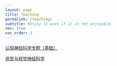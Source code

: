 ```yaml
---
layout: page
title: Teaching
permalink: /teaching/
subtitle: #Enjoy it even if it is not enjoyable.
nav: true
nav_order: 3
---
```


[认知神经科学专题（基础）](https://www.psy.pku.edu.cn/jyjx/yjsj/pyfa/313214.htm)

[视觉与视觉神经科学](https://www.psy.pku.edu.cn/jyjx/yjsj/pyfa/313214.htm)
